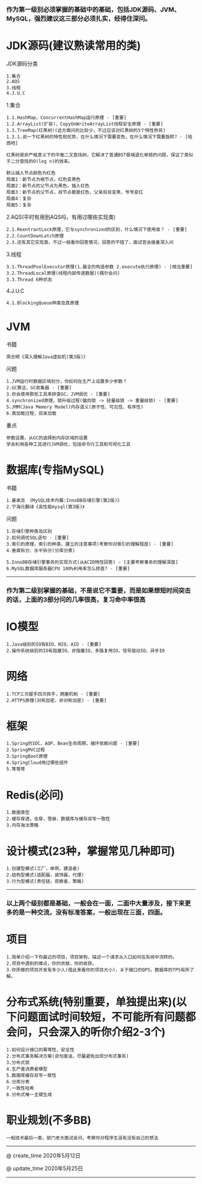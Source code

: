 ### 作为第一级别必须掌握的基础中的基础，包括JDK源码、JVM、MySQL，强烈建议这三部分必须扎实，经得住深问。

# JDK源码(建议熟读常用的类)

JDK源码分类
	
	1.集合
	2.AQS
	3.线程
	4.J.U.C

1.集合

	1.1.HashMap，ConcurrentHashMap运行原理 - [重要]
	1.2.ArrayList(扩容)，CopyOnWriteArrayList线程安全原理 - [重要]
	1.3.TreeMap(红黑树)(这方面问的比较少，不过应该对红黑树的5个特性熟背)
	1.3.1.说一下红黑树的特性和优势，在什么情况下需要变色，在什么情况下需要旋转? - [哈西吧]
	
	红黑树是非严格意义下的平衡二叉查找树，它解决了普通BST极端退化单链的问题，保证了类似于二分查找的O(log n)的效率。
	
	默认插入节点颜色为红色
	局面1：新节点为根节点，红色变黑色
	局面2：新节点的父节点为黑色，插入红色
	局面3：新节点的父节点，叔节点都是红色，父亲叔叔变黑，爷爷变红
	局面4：复杂
	局面5：复杂
	
2.AQS(平时有用到AQS吗，有用过哪些实现类)
	
	2.1.ReentrantLock原理，它与synchronized的区别，什么情况下使用谁？ - [重要]
	2.2.CountDownLatch原理
	2.3.还有其它实现类，不过一般看你回答情况，回答的不错了，面试官会接着深入问

3.线程

	3.1.ThreadPoolExecutor原理(1.最全的构造参数 2.execute执行原理) - [相当重要]
	3.2.ThreadLocal原理(线程内部传递数据)(偶尔会问)
	3.3.Thread 6种状态

4.J.U.C

	4.1.BlockingQueue种类及其原理

# JVM

书籍

	周志明《深入理解Java虚拟机(第3版)》
	
问题

	1.JVM运行时数据区域划分，你如何在生产上设置多少参数？
	2.GC算法，GC收集器 - [重要]
	3.你会使用那些工具来排查GC，JVM调优 - [重要]
	4.synchronized原理，锁升级过程(偏向锁 -> 轻量级锁 -> 重量级锁) - [重要]
	5.JMM(Java Memory Model)内存语义(原子性、可见性、有序性)
	6.类加载过程，双亲加载
	
重点
	
	参数设置，从GC的选择到内存区域的设置
	学会利用各种工具进行JVM调优，包括命令行工具和可视化工具
	
# 数据库(专指MySQL)

书籍
	
	1.姜承尧 《MySQL技术内幕:InnoDB存储引擎(第2版)》
	2.宁海元翻译《高性能mysql(第3版)》

问题

	1.存储引擎种类及区别
	2.如何调优SQL语句 - [重要]
	3.索引的原理，索引的种类，建立的注意事项(考察你对索引的理解程度) - [重要]
	4.垂直拆分、水平拆分(分库分表)
	
	5.InnoDB存储引擎事务的实现方式(从ACID特性回答) - [主要考察事务的理解深度]
	6.MySQL数据库服务器CPU 100%利用率怎么排查? - [重要]
	
---

### 作为第二级别掌握的基础，不是说它不重要，而是如果想短时间突击的话，上面的3部分问的几率很高，复习命中率很高

# IO模型

	1.Java级别的IO有BIO，NIO，AIO - [重要]
	2.操作系统级别的IO有阻塞IO，非阻塞IO，多路复用IO，信号驱动IO，异步IO

# 网络

	1.TCP三次握手四次挥手，拥塞机制 - [重要]
	2.HTTPS原理(对称加密，非对称加密) - [重要]

# 框架

	1.Spring的IOC，AOP，Bean生命周期，循环依赖问题 - [重要]
	2.SpringMVC过程
	3.SpringBoot原理
	4.SpringCloud用过哪些组件
	5.等等等

# Redis(必问)

	1.数据类型
	2.缓存穿透，击穿，雪崩，数据库与缓存双写一致性
	3.内存淘汰策略

# 设计模式(23种，掌握常见几种即可)

	1.创建型模式(工厂，单例，建造者)
	2.结构型模式(适配器，装饰器，代理)
	3.行为型模式(责任链，观察者，策略)

---

### 以上两个级别都是基础，一般会在一面，二面中大量涉及，接下来更多的是一种交流，没有标准答案，一般出现在三面，四面。

# 项目

	1.简单介绍一下你最近的项目，项目架构，描述一个请求从入口如何在系统中流转的。
	2.项目中遇到的难点，你的贡献，你的收获。
	3.你所做的项目开发有多少人(借此来看你的项目大小)，关于接口的QPS，数据库的TPS有所了解。

# 分布式系统(特别重要，单独提出来)(以下问题面试时间较短，不可能所有问题都会问，只会深入的听你介绍2-3个)

	1.如何设计接口的幂等性，安全性
	2.分布式事务解决方案(说句废话，尽量避免出现分布式事务)
	3.分布式锁
	4.生产者消费者模型
	5.数据库缓存双写一致性
	6.分库分表
	7.一致性哈希
	8.分布式唯一主键生成

# 职业规划(不多BB)

	一般技术最后一面，部门老大面试会问，考察你对程序生涯有没有自己的想法

---

@ create_time 2020年5月12日

@ update_time 2020年5月25日

---


